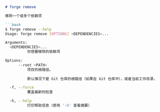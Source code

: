 ```markdown
# forge remove

移除一个或多个依赖项

```bash
$ forge remove --help
Usage: forge remove [OPTIONS] <DEPENDENCIES>...

Arguments:
  <DEPENDENCIES>...
          你想要移除的依赖项

Options:
      --root <PATH>
          项目的根路径。
          
          默认情况下是 Git 仓库的根路径（如果在 Git 仓库中），或者当前工作目录。

  -f, --force
          覆盖最新的检查

  -h, --help
          打印帮助信息（使用 '-h' 查看摘要）
```
```